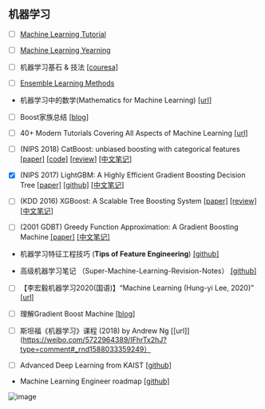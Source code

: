 ## 机器学习     

- [ ] [Machine Learning Tutorial](https://github.com/Bryce1010/deeplearning_notebooks/blob/master/4.%20Machine_Learning/4.0%20machine_learning_tutorial.md)

- [ ] [Machine Learning Yearning](https://redstonewill.com/2658/)

- [ ] 机器学习基石 & 技法 [[couresa]]([https://www.coursera.org/search?query=%E6%9C%BA%E5%99%A8%E5%AD%A6%E4%B9%A0%E5%9F%BA%E7%9F%B3&source=deprecated_spark_cdp](https://www.coursera.org/search?query=机器学习基石&source=deprecated_spark_cdp))  

- [ ] [Ensemble Learning Methods](http://vital.dinf.usherbrooke.ca/ensemble-learning-methods/)

- 机器学习中的数学(Mathematics for Machine Learning) [[url]](https://sebastianraschka.com/resources/math-for-ml.html) 

- [ ] Boost家族总结 [[blog]](https://blog.csdn.net/Fire_to_cheat_/article/details/103823629) 

- [ ] 40+ Modern Tutorials Covering All Aspects of Machine Learning [[url]](https://www.datasciencecentral.com/profiles/blogs/40-tutorials-covering-all-aspects-of-machine-learning)

- [ ] (NIPS 2018) CatBoost: unbiased boosting with categorical features [[paper]](http://papers.nips.cc/paper/7898-catboost-unbiased-boosting-with-categorical-features) [[code]](https://github.com/catboost/catboost) [[review]](https://www.kaggle.com/abhinand05/catboost-a-deeper-dive) [[中文笔记]](http://datacruiser.io/2019/08/19/DataWhale-Workout-No-8-CatBoost-Summary/)   

- [x] (NIPS 2017) LightGBM: A Highly Efficient Gradient Boosting Decision Tree [[paper]](https://papers.nips.cc/paper/6907-lightgbm-a-highly-efficient-gradient-boosting-decision-tree.pdf) [[github]](https://github.com/Microsoft/LightGBM/) [[中文笔记]](https://zhuanlan.zhihu.com/p/25308051)

- [ ] (KDD 2016) XGBoost: A Scalable Tree Boosting System [[paper]](https://dl.acm.org/doi/10.1145/2939672.2939785) [[review]](https://machinelearningmastery.com/gentle-introduction-xgboost-applied-machine-learning/) [[中文笔记]](https://www.cnblogs.com/pinard/p/10979808.html)  

- [ ] (2001 GDBT) Greedy Function Approximation: A Gradient Boosting Machine [[paper]](https://statweb.stanford.edu/~jhf/ftp/trebst.pdf) [[中文笔记]](https://blog.csdn.net/yangxudong/article/details/53872141)   

- 机器学习特征工程技巧 (**Tips of Feature Engineering**) [[github]](https://github.com/Pysamlam/Tips-of-Feature-engineering)  

- 高级机器学习笔记 （Super-Machine-Learning-Revision-Notes） [[github]](https://github.com/AlphaOneSrc/SuperMachineLearningNotes) 

- [ ] 【李宏毅机器学习2020(国语)】“Machine Learning (Hung-yi Lee, 2020)” [[url]](http://speech.ee.ntu.edu.tw/~tlkagk/courses_ML20.html)  

- [ ] 理解Gradient Boost Machine [[blog]](https://explained.ai/gradient-boosting/index.html)  
- [ ] 斯坦福《机器学习》课程 (2018) by Andrew Ng [[url]](https://weibo.com/5722964389/IFhrTx2hJ?type=comment#_rnd1588033359249）   

  

- [ ] Advanced Deep Learning from KAIST [[github]](https://github.com/sjhwang82/AdvancedML)   



- Machine Learning Engineer roadmap [[github]](https://github.com/chris-chris/ml-engineer-roadmap?u=6111497713&m=4512092705791525&cu=6111497713&ru=1402400261&rm=4511734196864181)  

![image](https://user-images.githubusercontent.com/30361513/83826163-ca612900-a70d-11ea-8bff-5de5861040d6.png)


